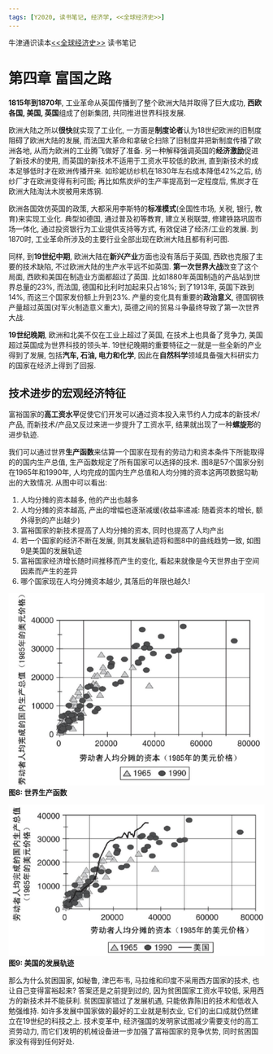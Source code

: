 ```yaml
---
tags: [Y2020, 读书笔记, 经济学, <<全球经济史>>]
---
```


牛津通识读本[<<全球经济史>>](https://book.douban.com/subject/26345472/) 读书笔记

# 第四章 富国之路

**1815年到1870年**, 工业革命从英国传播到了整个欧洲大陆并取得了巨大成功, **西欧各国, 美国, 英国**组成了创新集团, 共同推进世界科技发展.

欧洲大陆之所以**很快**就实现了工业化, 一方面是**制度论者**认为18世纪欧洲的旧制度阻碍了欧洲大陆的发展, 而法国大革命和拿破仑扫除了旧制度并把新制度传播了欧洲各地, 从而为欧洲的工业腾飞做好了准备. 另一种解释强调英国的**经济激励**促进了新技术的使用, 而英国的新技术不适用于工资水平较低的欧洲, 直到新技术的成本足够低时才在欧洲传播开来. 如珍妮纺纱机在1830年左右成本降低42%之后, 纺纱厂才在欧洲变得有利可图; 再比如焦炭炉的生产率提高到一定程度后, 焦炭才在欧洲大陆淘汰木炭被用来炼钢.

欧洲各国效仿英国的政策, 大都采用李斯特的**标准模式**(全国性市场, 关税, 银行, 教育)来实现工业化. 典型如德国, 通过普及初等教育, 建立关税联盟, 修建铁路巩固市场一体化, 通过投资银行为工业提供支持等方式, 有效促进了经济/工业的发展. 到1870时, 工业革命所涉及的主要行业全部出现在欧洲大陆且都有利可图.

同样, 到**19世纪中期**, 欧洲大陆在**新兴产业**方面也没有落后于英国, 西欧也克服了主要的技术缺陷, 不过欧洲大陆的生产水平远不如英国. **第一次世界大战**改变了这个局面, 西欧和美国在制造业方面都超过了英国. 比如1880年英国制造的产品站到世界总量的23%, 而法国, 德国和比利时加起来只占18%; 到了1913年, 英国下跌到14%, 而这三个国家发份额上升到23%. 产量的变化具有重要的**政治意义**, 德国钢铁产量超过英国(对军火制造意义重大), 英德之间的贸易斗争最终导致了第一次世界大战.

**19世纪晚期**, 欧洲和北美不仅在工业上超过了英国, 在技术上也具备了竞争力, 美国超过英国成为世界科技的领头羊. 19世纪晚期的重要特征之一就是一些全新的产业得到了发展, 包括**汽车, 石油, 电力和化学**, 因此在**自然科学**领域具备强大科研实力的国家在经济上得到了回报.

## 技术进步的宏观经济特征

富裕国家的**高工资水平**促使它们开发可以通过资本投入来节约人力成本的新技术/产品, 而新技术/产品又反过来进一步提升了工资水平, 结果就出现了一种**螺旋形**的进步轨迹.

我们可以通过世界**生产函数**来估算一个国家在现有的劳动力和资本条件下所能取得的的国内生产总值, 生产函数规定了所有国家可以选择的技术. 图8是57个国家分别在1965年和1990年, 人均完成的国内生产总值和人均分摊的资本这两项数据勾勒出的大致情况. 从图中可以看出:

1. 人均分摊的资本越多, 他的产出也越多
2. 人均分摊的资本越高, 产出的增幅也逐渐减缓(收益率递减: 随着资本的增长, 额外得到的产出越少)
3. 富裕国家的新技术提高了人均分摊的资本, 同时也提高了人均产出
4. 若一个国家的经济不断在发展, 则其发展轨迹将和图8中的曲线趋势一致, 如图9是美国的发展轨迹
5. 富裕国家经济增长随时间推移而产生的变化, 看起来就像是今天世界由于空间因素而产生的差异
6. 哪个国家现在人均分摊资本越少, 其落后的年限也越久!

![图8](/assets/images/20200504/p8.png)
**图8: 世界生产函数**

![图9](/assets/images/20200504/p9.png)
**图9: 美国的发展轨迹**

那么为什么贫困国家, 如秘鲁, 津巴布韦, 马拉维和印度不采用西方国家的技术, 也让自己变得富裕起来? 答案还是之前提到过的, 因为贫困国家工资水平较低, 采用西方的新技术并不能获利. 贫困国家错过了发展机遇, 只能依靠陈旧的技术和低收入勉强维持. 如许多发展中国家做的最好的工业就是制衣业, 它们的出口成就仍然建立在19世纪的科技之上. 技术变革中, 经济强国的发明家试图减少需要支付的高工资劳动力, 而它们发明的机械设备进一步加强了富裕国家的竞争优势, 同时贫困国家没有得到任何好处.
